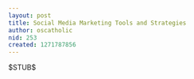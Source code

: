 ```yaml
---
layout: post
title: Social Media Marketing Tools and Strategies
author: oscatholic
nid: 253
created: 1271787856
---
```

<p>
	$STUB$</p>
